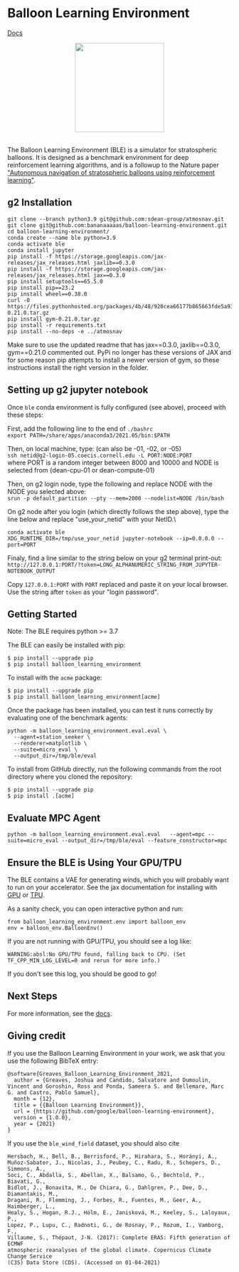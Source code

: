 # Balloon Learning Environment
[Docs][docs]

<div align="center">
  <img src="https://github.com/google/balloon-learning-environment/blob/master/docs/imgs/ble_logo_small.png?raw=True"
       height="200px">
  <br><br>
</div>

The Balloon Learning Environment (BLE) is a simulator for stratospheric
balloons. It is designed as a benchmark environment for deep reinforcement
learning algorithms, and is a followup to the Nature paper
["Autonomous navigation of stratospheric balloons using reinforcement learning"](https://www.nature.com/articles/s41586-020-2939-8).


## g2 Installation

```
git clone --branch python3.9 git@github.com:sdean-group/atmosnav.git
git clone git@github.com:bananaaaaas/balloon-learning-environment.git
cd balloon-learning-environment/
conda create --name ble python=3.9
conda activate ble
conda install jupyter
pip install -f https://storage.googleapis.com/jax-releases/jax_releases.html jaxlib==0.3.0
pip install -f https://storage.googleapis.com/jax-releases/jax_releases.html jax==0.3.0
pip install setuptools==65.5.0
pip install pip==23.2
pip install wheel==0.38.0
curl -O https://files.pythonhosted.org/packages/4b/48/920cea66177b865663fde5a9390a59de0ef3b642ad98106ac1d8717d7005/gym-0.21.0.tar.gz 
pip install gym-0.21.0.tar.gz
pip install -r requirements.txt
pip install --no-deps -e ../atmosnav
```


Make sure to use the updated readme that has jax==0.3.0, jaxlib==0.3.0, gym==0.21.0 commented out. PyPi no longer has these versions of JAX and for some reason pip attempts to install a newer version of gym, so these instructions install the right version in the folder.

## Setting up g2 jupyter notebook
Once `ble` conda environment is fully configured (see above), proceed with these steps: 

First, add the following line to the end of `./bashrc`\
`export PATH=/share/apps/anaconda3/2021.05/bin:$PATH`

Then, on local machine, type: (can also be -01, -02, or -05)\
`ssh netid@g2-login-05.coecis.cornell.edu -L PORT:NODE:PORT`\
where PORT is a random integer between 8000 and 10000 and NODE is selected from {dean-cpu-01 or dean-compute-01}

Then, on g2 login node, type the following and replace NODE with the NODE you selected above:\
`srun -p default_partition --pty --mem=2000 --nodelist=NODE /bin/bash`

On g2 node after you login (which directly follows the step above), type the line below and replace "use_your_netid" with your NetID.\
```
conda activate ble
XDG_RUNTIME_DIR=/tmp/use_your_netid jupyter-notebook --ip=0.0.0.0 --port=PORT
```

Finaly, find a line similar to the string below on your g2 terminal print-out:\
`http://127.0.0.1:PORT/?token=LONG_ALPHANUMERIC_STRING_FROM_JUPYTER-NOTEBOOK_OUTPUT`

Copy `127.0.0.1:PORT` with `PORT` replaced and paste it on your local browser. Use the string after `token` as your "login password".

## Getting Started

Note: The BLE requires python >= 3.7

The BLE can easily be installed with pip:

```
$ pip install --upgrade pip
$ pip install balloon_learning_environment
```

To install with the `acme` package:

```
$ pip install --upgrade pip
$ pip install balloon_learning_environment[acme]
```

Once the package has been installed, you can test it runs correctly by
evaluating one of the benchmark agents:

```
python -m balloon_learning_environment.eval.eval \
  --agent=station_seeker \
  --renderer=matplotlib \
  --suite=micro_eval \
  --output_dir=/tmp/ble/eval
```

To install from GitHub directly, run the following commands from the root
directory where you cloned the repository:

```
$ pip install --upgrade pip
$ pip install .[acme]
```

## Evaluate MPC Agent

```
python -m balloon_learning_environment.eval.eval   --agent=mpc --suite=micro_eval --output_dir=/tmp/ble/eval --feature_constructor=mpc
```

## Ensure the BLE is Using Your GPU/TPU

The BLE contains a VAE for generating winds, which you will probably want
to run on your accelerator. See the jax documentation for installing with
[GPU](https://github.com/google/jax#pip-installation-gpu-cuda) or
[TPU](https://github.com/google/jax#pip-installation-google-cloud-tpu).

As a sanity check, you can open interactive python and run:

```
from balloon_learning_environment.env import balloon_env
env = balloon_env.BalloonEnv()
```

If you are not running with GPU/TPU, you should see a log like:

```
WARNING:absl:No GPU/TPU found, falling back to CPU. (Set TF_CPP_MIN_LOG_LEVEL=0 and rerun for more info.)
```

If you don't see this log, you should be good to go!

## Next Steps

For more information, see the [docs][docs].

## Giving credit

If you use the Balloon Learning Environment in your work, we ask that you use
the following BibTeX entry:

```
@software{Greaves_Balloon_Learning_Environment_2021,
  author = {Greaves, Joshua and Candido, Salvatore and Dumoulin, Vincent and Goroshin, Ross and Ponda, Sameera S. and Bellemare, Marc G. and Castro, Pablo Samuel},
  month = {12},
  title = {{Balloon Learning Environment}},
  url = {https://github.com/google/balloon-learning-environment},
  version = {1.0.0},
  year = {2021}
}
```

If you use the `ble_wind_field` dataset, you should also cite

```
Hersbach, H., Bell, B., Berrisford, P., Hirahara, S., Horányi, A.,
Muñoz‐Sabater, J., Nicolas, J., Peubey, C., Radu, R., Schepers, D., Simmons, A.,
Soci, C., Abdalla, S., Abellan, X., Balsamo, G., Bechtold, P., Biavati, G.,
Bidlot, J., Bonavita, M., De Chiara, G., Dahlgren, P., Dee, D., Diamantakis, M.,
Dragani, R., Flemming, J., Forbes, R., Fuentes, M., Geer, A., Haimberger, L.,
Healy, S., Hogan, R.J., Hólm, E., Janisková, M., Keeley, S., Laloyaux, P.,
Lopez, P., Lupu, C., Radnoti, G., de Rosnay, P., Rozum, I., Vamborg, F.,
Villaume, S., Thépaut, J-N. (2017): Complete ERA5: Fifth generation of ECMWF
atmospheric reanalyses of the global climate. Copernicus Climate Change Service
(C3S) Data Store (CDS). (Accessed on 01-04-2021)
```


[docs]: https://balloon-learning-environment.readthedocs.io/en/latest/
